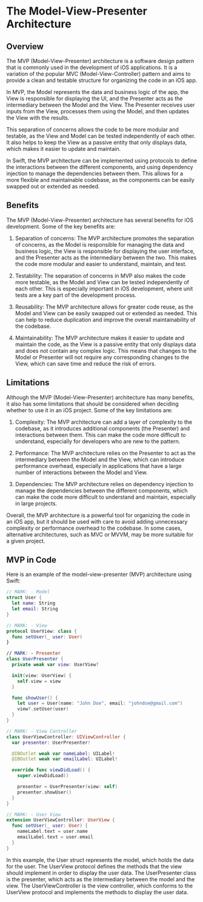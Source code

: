 # The Model-View-Presenter Architecture

## Overview

The MVP (Model-View-Presenter) architecture is a software design pattern that is commonly used in the development of iOS applications. It is a variation of the popular MVC (Model-View-Controller) pattern and aims to provide a clean and testable structure for organizing the code in an iOS app.

In MVP, the Model represents the data and business logic of the app, the View is responsible for displaying the UI, and the Presenter acts as the intermediary between the Model and the View. The Presenter receives user inputs from the View, processes them using the Model, and then updates the View with the results.

This separation of concerns allows the code to be more modular and testable, as the View and Model can be tested independently of each other. It also helps to keep the View as a passive entity that only displays data, which makes it easier to update and maintain.

In Swift, the MVP architecture can be implemented using protocols to define the interactions between the different components, and using dependency injection to manage the dependencies between them. This allows for a more flexible and maintainable codebase, as the components can be easily swapped out or extended as needed.

## Benefits

The MVP (Model-View-Presenter) architecture has several benefits for iOS development. Some of the key benefits are:

1. Separation of concerns: The MVP architecture promotes the separation of concerns, as the Model is responsible for managing the data and business logic, the View is responsible for displaying the user interface, and the Presenter acts as the intermediary between the two. This makes the code more modular and easier to understand, maintain, and test.

2. Testability: The separation of concerns in MVP also makes the code more testable, as the Model and View can be tested independently of each other. This is especially important in iOS development, where unit tests are a key part of the development process.

3. Reusability: The MVP architecture allows for greater code reuse, as the Model and View can be easily swapped out or extended as needed. This can help to reduce duplication and improve the overall maintainability of the codebase.

4. Maintainability: The MVP architecture makes it easier to update and maintain the code, as the View is a passive entity that only displays data and does not contain any complex logic. This means that changes to the Model or Presenter will not require any corresponding changes to the View, which can save time and reduce the risk of errors.

## Limitations

Although the MVP (Model-View-Presenter) architecture has many benefits, it also has some limitations that should be considered when deciding whether to use it in an iOS project. Some of the key limitations are:

1. Complexity: The MVP architecture can add a layer of complexity to the codebase, as it introduces additional components (the Presenter) and interactions between them. This can make the code more difficult to understand, especially for developers who are new to the pattern.

2. Performance: The MVP architecture relies on the Presenter to act as the intermediary between the Model and the View, which can introduce performance overhead, especially in applications that have a large number of interactions between the Model and View.

4. Dependencies: The MVP architecture relies on dependency injection to manage the dependencies between the different components, which can make the code more difficult to understand and maintain, especially in large projects.

Overall, the MVP architecture is a powerful tool for organizing the code in an iOS app, but it should be used with care to avoid adding unnecessary complexity or performance overhead to the codebase. In some cases, alternative architectures, such as MVC or MVVM, may be more suitable for a given project.

## MVP in Code

Here is an example of the model-view-presenter (MVP) architecture using Swift:

```Swift
// MARK: - Model
struct User {
  let name: String
  let email: String
}

// MARK: - View
protocol UserView: class {
  func setUser(_ user: User)
}

// MARK: - Presenter
class UserPresenter {
  private weak var view: UserView?

  init(view: UserView) {
    self.view = view
  }

  func showUser() {
    let user = User(name: "John Doe", email: "johndoe@gmail.com")
    view?.setUser(user)
  }
}

// MARK: - View Controller
class UserViewController: UIViewController {
  var presenter: UserPresenter!

  @IBOutlet weak var nameLabel: UILabel!
  @IBOutlet weak var emailLabel: UILabel!

  override func viewDidLoad() {
    super.viewDidLoad()

    presenter = UserPresenter(view: self)
    presenter.showUser()
  }
}

// MARK: - User View
extension UserViewController: UserView {
  func setUser(_ user: User) {
    nameLabel.text = user.name
    emailLabel.text = user.email
  }
}
```

In this example, the User struct represents the model, which holds the data for the user. The UserView protocol defines the methods that the view should implement in order to display the user data. The UserPresenter class is the presenter, which acts as the intermediary between the model and the view. The UserViewController is the view controller, which conforms to the UserView protocol and implements the methods to display the user data.
